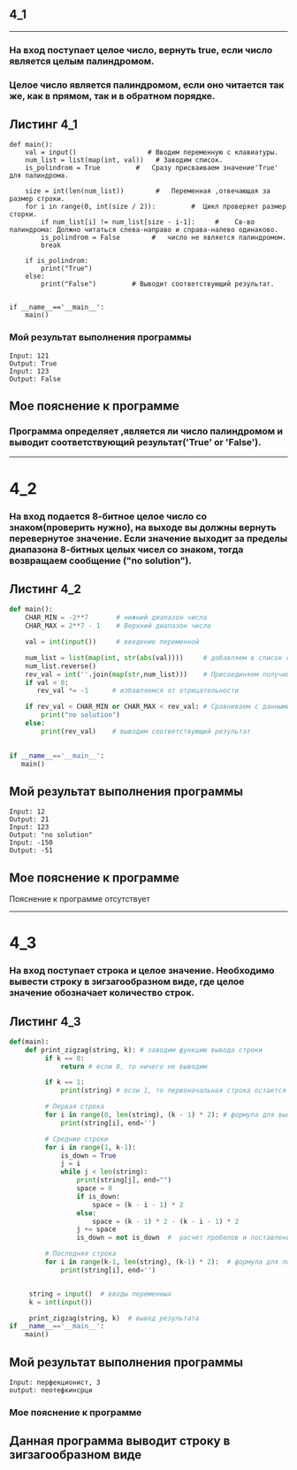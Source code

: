 ## 4_1
___
### На вход поступает целое число, вернуть true, если число является целым палиндромом. 
### Целое число является палиндромом, если оно читается так же, как в прямом, так и в обратном порядке.

## Листинг 4_1
```Py
def main():
    val = input()                  # Вводим переменную с клавиатуры.
    num_list = list(map(int, val))   # Заводим список.
    is_polindrom = True         #   Сразу присваиваем значение'True' для палиндрома.
    
    size = int(len(num_list))        #   Переменная ,отвечающая за размер строки.
    for i in range(0, int(size / 2)):         #  Цикл проверяет размер сторки.
        if num_list[i] != num_list[size - i-1]:     #    Св-во палиндрома: Должно читаться слева-направо и справа-налево одинаково.
        is_polindrom = False        #   число не является палиндромом.
        break

    if is_polindrom:      
        print("True")
    else:
        print("False")         # Выводит соответствующий результат.
    
    
if __name__=='__main__':
    main()
```
### Мой результат выполнения программы
```
Input: 121
Output: True
Input: 123
Output: False
```
## Мое пояснение к программе
### Программа определяет ,является ли число палиндромом и выводит соответствующий результат('True' or 'False').
____
# 4_2
### На вход подается 8-битное целое число со знаком(проверить нужно), на выходе вы должны вернуть перевернутое значение. Если значение выходит за пределы диапазона 8-битных целых чисел со знаком, тогда возвращаем сообщение ("no solution").

## Листинг 4_2
```py
def main():
    CHAR_MIN = -2**7       # нижний диапазон числа
    CHAR_MAX = 2**7 - 1    # Верхний диапазон числа

    val = int(input())     # введение переменной

    num_list = list(map(int, str(abs(val))))     # добавляем в список строчное введенное значение по модудю
    num_list.reverse()                           
    rev_val = int(''.join(map(str,num_list)))    # Присоединяем получившееся число
    if val < 0:
       rev_val *= -1      # избавляемся от отрицательности

    if rev_val < CHAR_MIN or CHAR_MAX < rev_val: # Сравниваем с данными нами диапазонами
        print("no solution")
    else:
        print(rev_val)    # выводим соответствующий результат
         

if __name__=='__main__':
   main()
```
## Мой результат выполнения программы
```
Input: 12
Output: 21
Input: 123
Output: "no solution"
Input: -150
Output: -51
```
## Мое пояснение к программе
Пояснение к программе отсутствует
____
# 4_3 
### На вход поступает строка и целое значение. Необходимо вывести строку в зигзагообразном виде, где целое значение обозначает количество строк.
 
## Листинг 4_3
```py
def(main):
    def print_zigzag(string, k): # заводим функцию вывода строки
         if k == 0:
             return # если 0, то ничего не выводим

         if k == 1:
             print(string) # если 1, то первоначальная строка остается неизменной

         # Первая строка
         for i in range(0, len(string), (k - 1) * 2): # формула для высчитывания промежуточных пробелов между символами первой строки
             print(string[i], end='')

         # Средние строки
         for i in range(1, k-1): 
             is_down = True         
             j = i
             while j < len(string):    
                 print(string[j], end="")  
                 space = 0
                 if is_down:
                     space = (k - i - 1) * 2  
                 else:
                     space = (k - 1) * 2 - (k - i - 1) * 2  
                 j += space
                 is_down = not is_down  #  расчет пробелов и поставления символов в зависимости от введенного значения к

         # Последняя строка
         for i in range(k-1, len(string), (k-1) * 2):  # формула для последней строки
             print(string[i], end='')


     string = input()  # вводы переменных
     k = int(input())

     print_zigzag(string, k)  # вывод результата
if __name__=='__main__':
    main()
```
## Мой результат выполнения программы
```
Input: перфекционист, 3 
output: пеотефкинсрци
```
### Мое пояснение к программе
## Данная программа выводит строку в зигзагообразном виде
